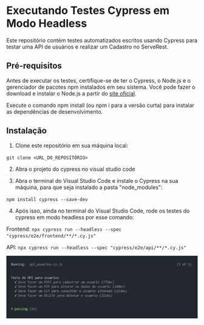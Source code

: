 # Executando Testes Cypress em Modo Headless

Este repositório contém testes automatizados escritos usando Cypress para testar uma API de usuários e realizar um Cadastro no ServeRest.

## Pré-requisitos

Antes de executar os testes, certifique-se de ter o Cypress, o Node.js e o gerenciador de pacotes npm instalados em seu sistema. Você pode fazer o download e instalar o Node.js a partir do [site oficial](https://nodejs.org/). 

Execute o comando npm install (ou npm i para a versão curta) para instalar as dependências de desenvolvimento.

## Instalação

1. Clone este repositório em sua máquina local:

`git clone <URL_DO_REPOSITÓRIO>`

2. Abra o projeto do cypress no visual studio code

3. Abra o terminal do Visual Studio Code e instale o Cypress na sua máquina, para que seja instalado a pasta "node_modules":

``npm install cypress --save-dev``

4. Após isso, ainda no terminal do Visual Studio Code, rode os testes do cypress em modo headless por esse comando:

Frontend:
`npx cypress run --headless --spec "cypress/e2e/frontend/**/*.cy.js"`

API:
`npx cypress run --headless --spec "cypress/e2e/api/**/*.cy.js"`

![alt text](image.png)
